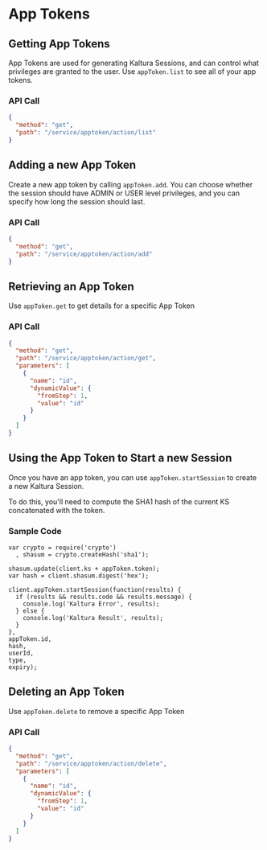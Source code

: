 <!--METADATA
{
  "sortOrder": 100,
  "tags": [
    "appToken"
  ],
  "keywords": [],
  "summary": "Learn how to create, view, and delete App Tokens"
}
-->

# App Tokens


## Getting App Tokens
App Tokens are used for generating Kaltura Sessions, and can control what privileges are granted to the user. Use ```appToken.list``` to see all of your app tokens.

### API Call
```json
{
  "method": "get",
  "path": "/service/apptoken/action/list"
}
```

## Adding a new App Token
Create a new app token by calling ```appToken.add```.  You can choose whether the session should have ADMIN or USER level privileges, and you can specify how long the session should last.

### API Call
```json
{
  "method": "get",
  "path": "/service/apptoken/action/add"
}
```

## Retrieving an App Token
Use `appToken.get` to get details for a specific App Token

### API Call
```json
{
  "method": "get",
  "path": "/service/apptoken/action/get",
  "parameters": [
    {
      "name": "id",
      "dynamicValue": {
        "fromStep": 1,
        "value": "id"
      }
    }
  ]
}
```

## Using the App Token to Start a new Session
Once you have an app token, you can use `appToken.startSession` to create a new
Kaltura Session.

To do this, you'll need to compute the SHA1 hash of the current KS concatenated
with the token.


### Sample Code
```node
var crypto = require('crypto')
  , shasum = crypto.createHash('sha1');

shasum.update(client.ks + appToken.token);
var hash = client.shasum.digest('hex');

client.appToken.startSession(function(results) {
  if (results && results.code && results.message) {
    console.log('Kaltura Error', results);
  } else {
    console.log('Kaltura Result', results);
  }
},
appToken.id,
hash,
userId,
type,
expiry);
```

## Deleting an App Token
Use `appToken.delete` to remove a specific App Token

### API Call
```json
{
  "method": "get",
  "path": "/service/apptoken/action/delete",
  "parameters": [
    {
      "name": "id",
      "dynamicValue": {
        "fromStep": 1,
        "value": "id"
      }
    }
  ]
}
```